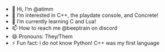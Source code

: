 - 👋 Hi, I’m @atimm
- 👀 I’m interested in C++, the playdate console, and Concrete!
- 🌱 I’m currently learning C and Lua!
- 📫 How to reach me @beeptrain on discord
- 😄 Pronouns: They/Them
- ⚡ Fun fact: i do not know Python! C++ was my first language

<!---
atimm645/atimm645 is a ✨ special ✨ repository because its `README.md` (this file) appears on your GitHub profile.
You can click the Preview link to take a look at your changes.
--->
